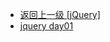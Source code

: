 - [返回上一级 [jQuery]](web前端/teacher/JS/jQuery/)
- [jquery day01](web前端/teacher/JS/jQuery/jquery%20day01/)
